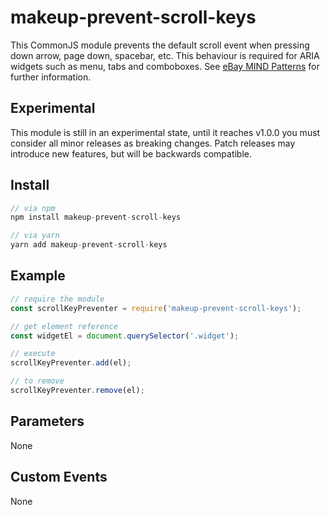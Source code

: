 # makeup-prevent-scroll-keys

This CommonJS module prevents the default scroll event when pressing down arrow, page down, spacebar, etc. This behaviour is required for ARIA widgets such as menu, tabs and comboboxes. See [eBay MIND Patterns](https://ebay.gitbooks.io/mindpatterns/content/) for further information.

## Experimental

This module is still in an experimental state, until it reaches v1.0.0 you must consider all minor releases as breaking changes. Patch releases may introduce new features, but will be backwards compatible.

## Install

```js
// via npm
npm install makeup-prevent-scroll-keys

// via yarn
yarn add makeup-prevent-scroll-keys
```

## Example

```js
// require the module
const scrollKeyPreventer = require('makeup-prevent-scroll-keys');

// get element reference
const widgetEl = document.querySelector('.widget');

// execute
scrollKeyPreventer.add(el);

// to remove
scrollKeyPreventer.remove(el);

```

## Parameters

None

## Custom Events        

None
